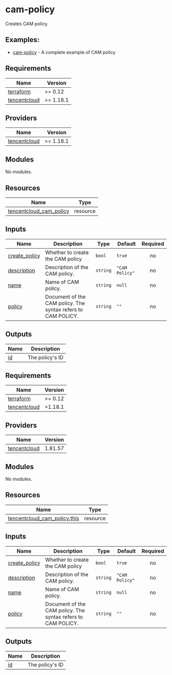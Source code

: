 # cam-policy

Creates CAM policy.

## Examples:

- [cam-policy](https://github.com/terraform-tencentcloud-modules/terraform-tencentcloud-cam/tree/main/examples/cam-policy
) - A complete example of CAM policy


## Requirements

| Name | Version |
|------|---------|
| <a name="requirement_terraform"></a> [terraform](#requirement\_terraform) | >= 0.12 |
| <a name="requirement_tencentcloud"></a> [tencentcloud](#requirement\_tencentcloud) | >= 1.18.1 |

## Providers

| Name | Version |
|------|---------|
| <a name="provider_tencentcloud"></a> [tencentcloud](#provider\_tencentcloud) | >= 1.18.1 |

## Modules

No modules.

## Resources

| Name | Type |
|------|------|
| [tencentcloud_cam_policy](https://registry.terraform.io/providers/tencentcloudstack/tencentcloud/latest/docs/resources/cam_policy) | resource |


## Inputs

| Name | Description | Type | Default | Required |
|------|-------------|------|---------|:--------:|
| <a name="input_create_policy"></a> [create\_policy](#input\_create\_policy) | Whether to create the CAM policy | `bool` | `true` | no |
| <a name="input_description"></a> [description](#input\_description) | Description of the CAM policy. | `string` | `"CAM Policy"` | no |
| <a name="input_name"></a> [name](#input\_name) | Name of CAM policy. | `string` | `null` | no |
| <a name="input_policy"></a> [policy](#input\_policy) | Document of the CAM policy. The syntax refers to CAM POLICY.  | `string` | `""` | no |

## Outputs

| Name | Description |
|------|-------------|
| <a name="output_id"></a> [id](#output\_id) | The policy's ID |

<!-- BEGIN_TF_DOCS -->
## Requirements

| Name | Version |
|------|---------|
| <a name="requirement_terraform"></a> [terraform](#requirement\_terraform) | >= 0.12 |
| <a name="requirement_tencentcloud"></a> [tencentcloud](#requirement\_tencentcloud) | >1.18.1 |

## Providers

| Name | Version |
|------|---------|
| <a name="provider_tencentcloud"></a> [tencentcloud](#provider\_tencentcloud) | 1.81.57 |

## Modules

No modules.

## Resources

| Name | Type |
|------|------|
| [tencentcloud_cam_policy.this](https://registry.terraform.io/providers/tencentcloudstack/tencentcloud/latest/docs/resources/cam_policy) | resource |

## Inputs

| Name | Description | Type | Default | Required |
|------|-------------|------|---------|:--------:|
| <a name="input_create_policy"></a> [create\_policy](#input\_create\_policy) | Whether to create the CAM policy | `bool` | `true` | no |
| <a name="input_description"></a> [description](#input\_description) | Description of the CAM policy. | `string` | `"CAM Policy"` | no |
| <a name="input_name"></a> [name](#input\_name) | Name of CAM policy. | `string` | `null` | no |
| <a name="input_policy"></a> [policy](#input\_policy) | Document of the CAM policy. The syntax refers to CAM POLICY. | `string` | `""` | no |

## Outputs

| Name | Description |
|------|-------------|
| <a name="output_id"></a> [id](#output\_id) | The policy's ID |
<!-- END_TF_DOCS -->